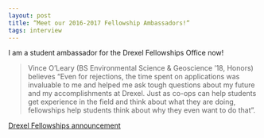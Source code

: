 ```yaml
---
layout: post
title: “Meet our 2016-2017 Fellowship Ambassadors!“
tags: interview
---
```


I am a student ambassador for the Drexel Fellowships Office now!

> Vince O’Leary (BS Environmental Science & Geoscience ’18, Honors) believes “Even for rejections, the time spent on applications was invaluable to me and helped me ask tough questions about my future and my accomplishments at Drexel. Just as co-ops can help students get experience in the field and think about what they are doing, fellowships help students think about why they even want to do that”.

[Drexel Fellowships announcement](http://drexel.edu/fellowships/about/news/2017/January/Meet%20our%202016-2017%20Fellowships%20Ambassadors/)